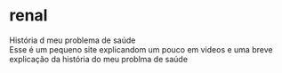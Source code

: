 # renal<br>
História d meu problema de saúde<br>
Esse é um  pequeno site explicandom um pouco em videos e uma breve explicação da história do meu problma de saúde
